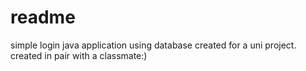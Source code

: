 # readme

simple login java application using database created for a uni project. created in pair with a classmate:)
